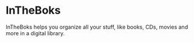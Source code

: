 # InTheBoks
InTheBoks helps you organize all your stuff, like books, CDs, movies and more in a digital library.
